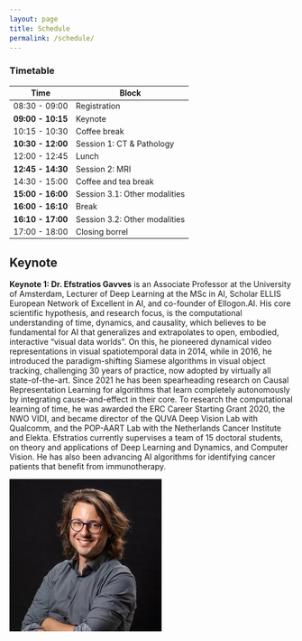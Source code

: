 ```yaml
---
layout: page
title: Schedule
permalink: /schedule/
---
```


### Timetable

|Time| Block                         |
|---|-------------------------------|
|08:30 - 09:00| Registration                  |
|**09:00 - 10:15**| Keynote                       |
|10:15 - 10:30| Coffee break          |
|**10:30 - 12:00**| Session 1: CT & Pathology |
|12:00 - 12:45| Lunch                         |
|**12:45 - 14:30**| Session 2: MRI |
|14:30 - 15:00| Coffee and tea break          |
|**15:00 - 16:00**| Session 3.1: Other modalities         |
|**16:00 - 16:10**| Break         |
|**16:10 - 17:00**| Session 3.2: Other modalities         |
|17:00 - 18:00| Closing borrel                |


## Keynote

<div class="speaker">
    <div class="speakerbio left">
        <p><b>Keynote 1: Dr. Efstratios Gavves</b> is an Associate Professor at the University of Amsterdam, Lecturer of Deep Learning at the MSc in AI, Scholar ELLIS European Network of Excellent in AI, and co-founder of Ellogon.AI. His core scientific hypothesis, and research focus, is the computational understanding of time, dynamics, and causality, which believes to be fundamental for AI that generalizes and extrapolates to open, embodied, interactive “visual data worlds”. On this, he pioneered dynamical video representations in visual spatiotemporal data in 2014, while in 2016, he introduced the paradigm-shifting Siamese algorithms in visual object tracking, challenging 30 years of practice, now adopted by virtually all state-of-the-art. Since 2021 he has been spearheading research on Causal Representation Learning for algorithms that learn completely autonomously by integrating cause-and-effect in their core. To research the computational learning of time, he was awarded the ERC Career Starting Grant 2020, the NWO VIDI, and became director of the QUVA Deep Vision Lab with Qualcomm, and the POP-AART Lab with the Netherlands Cancer Institute and Elekta. Efstratios currently supervises a team of 15 doctoral students, on theory and applications of Deep Learning and Dynamics, and Computer Vision. He has also been advancing AI algorithms for identifying cancer patients that benefit from immunotherapy.
</p>
    </div>
    <div class="speakerimage right">
        <img src="/assets/stratis.jpg" alt="Stratis">
    </div>
</div>

